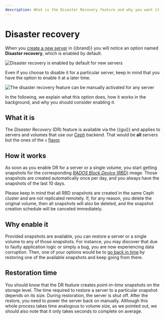 ```yaml
---
description: What is the Disaster Recovery feature and why you want it
---
```

# Disaster recovery

When you [create a new server](../howto/openstack/nova/new-server.md) in {{brand}} you will notice an option named **Disaster recovery**, which is enabled by default.

![Disaster recovery is enabled by default for new servers](assets/disaster-recovery-option-on-by-default.png)

Even if you choose to disable it for a particular server, keep in mind that you have the option to enable it at a later time.

![The disaster recovery feature can be manually activated for any server](assets/disaster-recovery-option-manual-activation.png)

In the following, we explain what this option does, how it works in the background, and why you should consider enabling it.

## What it is

The *Disaster Recovery* (DR) feature is available via the {{gui}} and applies to servers and volumes that use our [Ceph](https://docs.ceph.com/) backend.
That would be **all** servers but the ones of the `s` [flavor](../reference/flavors/index.md#compute-tiers).

## How it works

As soon as you enable DR for a server or a single volume, you start getting snapshots for the corresponding [*RADOS Block Device* (RBD)](https://docs.ceph.com/en/latest/glossary/#term-Ceph-Block-Device) image.
Those snapshots are created automatically once per day, and you always have the snapshots of the last 10 days.

Please keep in mind that all RBD snapshots are created in the same Ceph cluster and are not replicated remotely.
If, for any reason, you delete the original volume, then all snapshots will also be deleted, and the snapshot creation schedule will be canceled immediately.

## Why enable it

Provided snapshots are available, you can restore a server or a single volume to any of those snapshots.
For instance, you may discover that due to faulty application logic or simply a bug, you are now experiencing data corruption.
Then, one of your options would be to [go back in time](../howto/openstack/nova/restore-srv-to-snap.md) by restoring one of the available snapshots and keep going from there.

## Restoration time

You should know that the DR feature creates *point-in-time* snapshots on the storage level.
The time required to restore a server to a particular snapshot depends on its size.
During restoration, the server is shut off.
After the restore, you need to power the server back on manually.
Although this whole process takes time analogous to volume size, as we pointed out, we should also note that it only takes seconds to complete on average.
